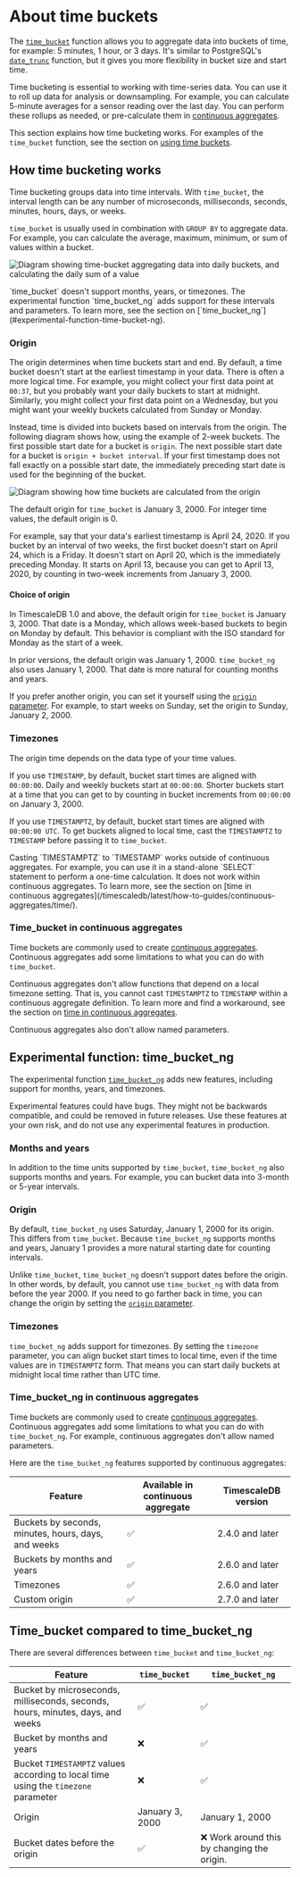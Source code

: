 # About time buckets
The [`time_bucket`][time_bucket] function allows you to aggregate data into
buckets of time, for example: 5 minutes, 1 hour, or 3 days. It's similar to
PostgreSQL's [`date_trunc`][date_trunc] function, but it gives you more
flexibility in bucket size and start time.

Time bucketing is essential to working with time-series data. You can use it to
roll up data for analysis or downsampling. For example, you can calculate
5-minute averages for a sensor reading over the last day. You can perform these
rollups as needed, or pre-calculate them in [continuous aggregates][caggs].

This section explains how time bucketing works. For examples of the
`time_bucket` function, see the section on 
[using time buckets][use-time-buckets].

## How time bucketing works
Time bucketing groups data into time intervals. With `time_bucket`, the interval
length can be any number of microseconds, milliseconds, seconds, minutes, hours,
days, or weeks.

`time_bucket` is usually used in combination with `GROUP BY` to aggregate data.
For example, you can calculate the average, maximum, minimum, or sum of values
within a bucket.

<img class="main-content__illustration"
    src="https://s3.amazonaws.com/assets.timescale.com/docs/images/getting-started/time-bucket.jpg"
    alt="Diagram showing time-bucket aggregating data into daily buckets, and calculating the daily sum of a value"
/>

<highlight type="note"> 
`time_bucket` doesn't support months, years, or timezones. The experimental
function `time_bucket_ng` adds support for these intervals and parameters. To
learn more, see the section on
[`time_bucket_ng`](#experimental-function-time-bucket-ng).
</highlight>

### Origin
The origin determines when time buckets start and end. By default, a time bucket
doesn't start at the earliest timestamp in your data. There is often a more
logical time. For example, you might collect your first data point at `00:37`,
but you probably want your daily buckets to start at midnight. Similarly, you
might collect your first data point on a Wednesday, but you might want your
weekly buckets calculated from Sunday or Monday.

Instead, time is divided into buckets based on intervals from the origin. The
following diagram shows how, using the example of 2-week buckets. The first
possible start date for a bucket is `origin`. The next possible start date for a
bucket is `origin + bucket interval`. If your first timestamp does not fall
exactly on a possible start date, the immediately preceding start date is used
for the beginning of the bucket.

<img
  src="https://s3.amazonaws.com/assets.timescale.com/docs/images/time-bucket-origin.jpg"
  class="main-content__illustration"
  alt="Diagram showing how time buckets are calculated from the origin"
/>

The default origin for `time_bucket` is January 3, 2000. For integer time
values, the default origin is 0.

For example, say that your data's earliest timestamp is April 24, 2020. If you
bucket by an interval of two weeks, the first bucket doesn't start on April 24,
which is a Friday. It doesn't start on April 20, which is the immediately
preceding Monday. It starts on April 13, because you can get to April 13, 2020,
by counting in two-week increments from January 3, 2000.

#### Choice of origin
In TimescaleDB 1.0 and above, the default origin for `time_bucket` is January 3,
2000. That date is a Monday, which allows week-based buckets to begin on Monday
by default. This behavior is compliant with the ISO standard for Monday as the
start of a week.

In prior versions, the default origin was January 1, 2000. `time_bucket_ng` also
uses January 1, 2000. That date is more natural for counting months and years.

If you prefer another origin, you can set it yourself using the [`origin`
parameter][origin]. For example, to start weeks on Sunday, set the origin to
Sunday, January 2, 2000.

### Timezones
The origin time depends on the data type of your time values.

If you use `TIMESTAMP`, by default, bucket start times are aligned with
`00:00:00`. Daily and weekly buckets start at `00:00:00`. Shorter buckets start
at a time that you can get to by counting in bucket increments from `00:00:00`
on January 3, 2000.

If you use `TIMESTAMPTZ`, by default, bucket start times are aligned with
`00:00:00 UTC`. To get buckets aligned to local time, cast the `TIMESTAMPTZ` to
`TIMESTAMP` before passing it to `time_bucket`.

<highlight type="note">
Casting `TIMESTAMPTZ` to `TIMESTAMP` works outside of continuous aggregates. For
example, you can use it in a stand-alone `SELECT` statement to perform a
one-time calculation. It does not work within continuous aggregates. To learn 
more, see the section on [time in continuous aggregates](/timescaledb/latest/how-to-guides/continuous-aggregates/time/).
</highlight>

### Time_bucket in continuous aggregates
Time buckets are commonly used to create [continuous aggregates][caggs].
Continuous aggregates add some limitations to what you can do with
`time_bucket`.

Continuous aggregates don't allow functions that depend on a local timezone
setting. That is, you cannot cast `TIMESTAMPTZ` to `TIMESTAMP` within a
continuous aggregate definition. To learn more and find a workaround, see the
section on [time in continuous aggregates][time-cagg].

Continuous aggregates also don't allow named parameters.

## Experimental function: time_bucket_ng
The experimental function [`time_bucket_ng`][time_bucket_ng] adds new features,
including support for months, years, and timezones.

<highlight type="warning">
Experimental features could have bugs. They might not be backwards compatible,
and could be removed in future releases. Use these features at your own risk,
and do not use any experimental features in production.
</highlight>

### Months and years
In addition to the time units supported by `time_bucket`, `time_bucket_ng` also
supports months and years. For example, you can bucket data into 3-month or
5-year intervals.

### Origin
By default, `time_bucket_ng` uses Saturday, January 1, 2000 for its origin. This
differs from `time_bucket`. Because `time_bucket_ng` supports months and years,
January 1 provides a more natural starting date for counting intervals.

Unlike `time_bucket`, `time_bucket_ng` doesn't support dates before the origin.
In other words, by default, you cannot use `time_bucket_ng` with data from
before the year 2000. If you need to go farther back in time, you can change the
origin by setting the [`origin` parameter][origin-ng].

### Timezones
`time_bucket_ng` adds support for timezones. By setting the `timezone`
parameter, you can align bucket start times to local time, even if the time
values are in `TIMESTAMPTZ` form. That means you can start daily buckets at
midnight local time rather than UTC time.

### Time_bucket_ng in continuous aggregates
Time buckets are commonly used to create [continuous aggregates][caggs].
Continuous aggregates add some limitations to what you can do with
`time_bucket_ng`. For example, continuous aggregates don't allow named
parameters.

Here are the `time_bucket_ng` features supported by continuous aggregates:

|Feature|Available in continuous aggregate|TimescaleDB version|
|-|-|-|
|Buckets by seconds, minutes, hours, days, and weeks|✅|2.4.0 and later|
|Buckets by months and years|✅|2.6.0 and later|
|Timezones|✅|2.6.0 and later|
|Custom origin|✅|2.7.0 and later|

## Time_bucket compared to time_bucket_ng
There are several differences between `time_bucket` and `time_bucket_ng`:

|Feature|`time_bucket`|`time_bucket_ng`|
|-|-|-|
|Bucket by microseconds, milliseconds, seconds, hours, minutes, days, and weeks|✅|✅|
|Bucket by months and years|❌|✅|
|Bucket `TIMESTAMPTZ` values according to local time using the `timezone` parameter|❌|✅|
|Origin|January 3, 2000|January 1, 2000|
|Bucket dates before the origin|✅|❌ Work around this by changing the origin.|

[caggs]: /how-to-guides/continuous-aggregates/
[date_trunc]: https://www.postgresql.org/docs/current/functions-datetime.html#FUNCTIONS-DATETIME-TRUNC
[time_bucket]: /api/:currentVersion:/hyperfunctions/time_bucket/
[time_bucket_ng]: /api/:currentVersion:/hyperfunctions/time_bucket_ng/
[time-cagg]: /how-to-guides/continuous-aggregates/time/
[origin]: /api/:currentVersion:/hyperfunctions/time_bucket/#optional-arguments-for-interval-time-inputs
[origin-ng]: /api/:currentVersion:/hyperfunctions/time_bucket_ng/#optional-arguments
[use-time-buckets]: /how-to-guides/time-buckets/use-time-buckets/
